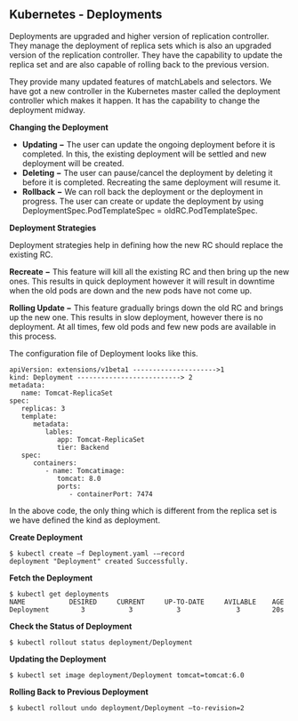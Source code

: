 ## **Kubernetes - Deployments**

Deployments are upgraded and higher version of replication controller. They manage the deployment of replica sets which is also an upgraded version of the replication controller. They have the capability to update the replica set and are also capable of rolling back to the previous version.

They provide many updated features of matchLabels and selectors. We have got a new controller in the Kubernetes master called the deployment controller which makes it happen. It has the capability to change the deployment midway.

**Changing the Deployment**

  - **Updating −** The user can update the ongoing deployment before it is completed. In this, the existing deployment will be settled and new deployment will be created.
  - **Deleting −** The user can pause/cancel the deployment by deleting it before it is completed. Recreating the same deployment will resume it.
  - **Rollback −** We can roll back the deployment or the deployment in progress. The user can create or update the deployment by using DeploymentSpec.PodTemplateSpec = oldRC.PodTemplateSpec.

**Deployment Strategies**

Deployment strategies help in defining how the new RC should replace the existing RC.

**Recreate −** This feature will kill all the existing RC and then bring up the new ones. This results in quick deployment however it will result in downtime when the old pods are down and the new pods have not come up.

**Rolling Update −** This feature gradually brings down the old RC and brings up the new one. This results in slow deployment, however there is no deployment. At all times, few old pods and few new pods are available in this process.

The configuration file of Deployment looks like this.

```
apiVersion: extensions/v1beta1 --------------------->1
kind: Deployment --------------------------> 2
metadata:
   name: Tomcat-ReplicaSet
spec:
   replicas: 3
   template:
      metadata:
         lables:
            app: Tomcat-ReplicaSet
            tier: Backend
   spec:
      containers:
         - name: Tomcatimage:
            tomcat: 8.0
            ports:
               - containerPort: 7474
```

In the above code, the only thing which is different from the replica set is we have defined the kind as deployment.

**Create Deployment**

```
$ kubectl create –f Deployment.yaml -–record
deployment "Deployment" created Successfully.
```

**Fetch the Deployment**

```
$ kubectl get deployments
NAME           DESIRED     CURRENT     UP-TO-DATE     AVILABLE    AGE
Deployment        3           3           3              3        20s
```

**Check the Status of Deployment**

```
$ kubectl rollout status deployment/Deployment
```

**Updating the Deployment**

```
$ kubectl set image deployment/Deployment tomcat=tomcat:6.0
```

**Rolling Back to Previous Deployment**

```
$ kubectl rollout undo deployment/Deployment –to-revision=2
```

